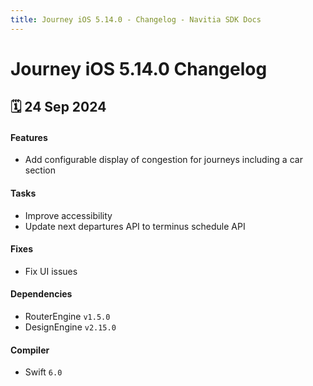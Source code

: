 ```yaml
---
title: Journey iOS 5.14.0 - Changelog - Navitia SDK Docs
---
```


# Journey iOS 5.14.0 Changelog

<h2>🗓 24 Sep 2024</h2>

#### Features
- Add configurable display of congestion for journeys including a car section

#### Tasks
- Improve accessibility
- Update next departures API to terminus schedule API

#### Fixes
- Fix UI issues

#### Dependencies
- RouterEngine `v1.5.0`
- DesignEngine `v2.15.0`

#### Compiler
- Swift `6.0`